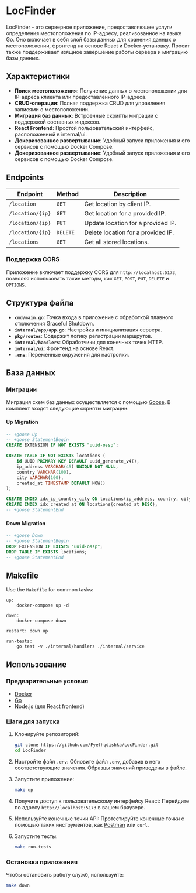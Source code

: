 # LocFinder

LocFinder - это серверное приложение, предоставляющее услуги определения местоположения по IP-адресу, реализованное на языке Go. Оно включает в себя слой базы данных для хранения данных о местоположении, фронтенд на основе React и Docker-установку. Проект также поддерживает изящное завершение работы сервера и миграцию базы данных.

## Характеристики
-  **Поиск местоположения**: Получение данных о местоположении для IP-адреса клиента или предоставленного IP-адреса.
- **CRUD-операции**: Полная поддержка CRUD для управления записями о местоположении.
- **Миграция баз данных**: Встроенные скрипты миграции с поддержкой составных индексов.
- **React Frontend**: Простой пользовательский интерфейс, расположенный в internal/ui.
- **Докеризованное развертывание**: Удобный запуск приложения и его сервисов с помощью Docker Compose.
- **Докеризованное развертывание**: Удобный запуск приложения и его сервисов с помощью Docker Compose.

## Endpoints
| Endpoint                     | Method   | Description                        |
|------------------------------|----------|------------------------------------|
| `/location`                  | `GET`    | Get location by client IP.         |
| `/location/{ip}`             | `GET`    | Get location for a provided IP.    |
| `/location/{ip}`             | `PUT`    | Update location for a provided IP. |
| `/location/{ip}`             | `DELETE` | Delete location for a provided IP. |
| `/locations`                 | `GET`    | Get all stored locations.          |

### Поддержка CORS
Приложение включает поддержку CORS для `http://localhost:5173`, позволяя использовать такие методы, как `GET`, `POST`, `PUT`, `DELETE` и `OPTIONS`.

## Структура файла
- **`cmd/main.go`**: Точка входа в приложение с обработкой плавного отключения Graceful Shutdown.
- **`internal/app/app.go`**: Настройка и инициализация сервера.
- **`pkg/routes`**: Содержит логику регистрации маршрутов.
- **`internal/handlers`**: Обработчики для конечных точек HTTP.
- **`internal/ui`**: Фронтенд на основе React.
- **`.env`**: Переменные окружения для настройки.

## База данных
### Миграции
Миграция схем баз данных осуществляется с помощью [Goose](https://github.com/pressly/goose). В комплект входят следующие скрипты миграции:

#### Up Migration
```sql
-- +goose Up
-- +goose StatementBegin
CREATE EXTENSION IF NOT EXISTS "uuid-ossp";

CREATE TABLE IF NOT EXISTS locations (
    id UUID PRIMARY KEY DEFAULT uuid_generate_v4(),
    ip_address VARCHAR(45) UNIQUE NOT NULL,
    country VARCHAR(100),
    city VARCHAR(100),
    created_at TIMESTAMP DEFAULT NOW()
);

CREATE INDEX idx_ip_country_city ON locations(ip_address, country, city);
CREATE INDEX idx_created_at ON locations(created_at DESC);
-- +goose StatementEnd
```

#### Down Migration
```sql
-- +goose Down
-- +goose StatementBegin
DROP EXTENSION IF EXISTS "uuid-ossp";
DROP TABLE IF EXISTS locations;
-- +goose StatementEnd
```

## Makefile
Use the `Makefile` for common tasks:
```make
up:
	docker-compose up -d

down:
	docker-compose down

restart: down up

run-tests:
	go test -v ./internal/handlers ./internal/service
```

## Использование

### Предварительные условия
- [Docker](https://www.docker.com/)
- [Go](https://golang.org/)
- Node.js (для React frontend)

### Шаги для запуска
1. Клонируйте репозиторий:
   ```bash
   git clone https://github.com/Fyefhqdishka/LocFinder.git
   cd LocFinder
   ```

2. Настройте файл `.env`:
   Обновите файл `.env`, добавив в него соответствующие значения. Образцы значений приведены в файле.

3. Запустите приложение:
   ```bash
   make up
   ```

4. Получите доступ к пользовательскому интерфейсу React:
   Перейдите по адресу `http://localhost:5173` в вашем браузере.

5. Используйте конечные точки API:
   Протестируйте конечные точки с помощью таких инструментов, как [Postman](https://www.postman.com/) или `curl`.

6. Запустите тесты:
   ```bash
   make run-tests
   ```

### Остановка приложения
Чтобы остановить работу служб, используйте:
```bash
make down
```

